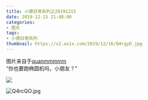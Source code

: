 ```yaml
---
title: 小德日常系列之20191215
date: 2019-12-15 21:48:00
categories:
- 图片
tags:
- 小德日常系列
thumbnail: https://s2.ax1x.com/2019/12/16/Q4rgyD.jpg
---
```


图片来自于<a href="https://weibo.com/p/1005051720171447" target="_blank">quanmmmmm</a><br/> “你也要跑椭圆机吗，小朋友？”

![](https://s2.ax1x.com/2019/12/16/Q4rgyD.jpg)

<!--more-->

![Q4rcQO.jpg](https://s2.ax1x.com/2019/12/16/Q4rcQO.jpg)
